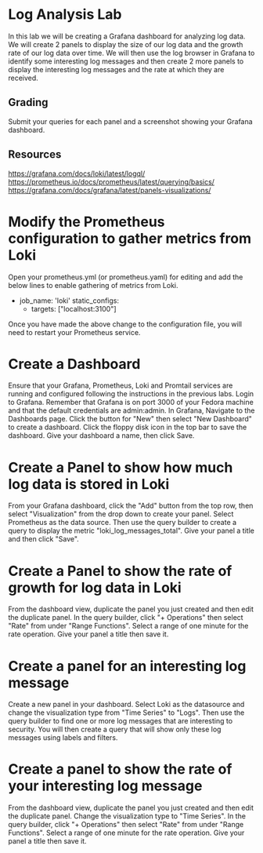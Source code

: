 
# Log Analysis Lab

In this lab we will be creating a Grafana dashboard for analyzing log data. We will create 2 panels to display the size of our log data and the growth rate of our log data over time. We will then use the log browser in Grafana to identify some interesting log messages and then create 2 more panels to display the interesting log messages and the rate at which they are received.

## Grading

Submit your queries for each panel and a screenshot showing your Grafana dashboard.

## Resources

https://grafana.com/docs/loki/latest/logql/
https://prometheus.io/docs/prometheus/latest/querying/basics/
https://grafana.com/docs/grafana/latest/panels-visualizations/

# Modify the Prometheus configuration to gather metrics from Loki

Open your prometheus.yml (or prometheus.yaml) for editing and add the below lines to enable gathering of metrics from Loki.

  - job_name: 'loki'
    static_configs:
      - targets: ["localhost:3100"]

Once you have made the above change to the configuration file, you will need to restart your Prometheus service.

# Create a Dashboard

Ensure that your Grafana, Prometheus, Loki and Promtail services are running and configured following the instructions in the previous labs.
Login to Grafana. Remember that Grafana is on port 3000 of your Fedora machine and that the default credentials are admin:admin.
In Grafana, Navigate to the Dashboards page. Click the button for "New" then select "New Dashboard" to create a dashboard.
Click the floppy disk icon in the top bar to save the dashboard. Give your dashboard a name, then click Save.

# Create a Panel to show how much log data is stored in Loki

From your Grafana dashboard, click the "Add" button from the top row, then select "Visualization" from the drop down to create your panel.
Select Prometheus as the data source. Then use the query builder to create a query to display the metric "loki_log_messages_total".
Give your panel a title and then click "Save".

# Create a Panel to show the rate of growth for log data in Loki

From the dashboard view, duplicate the panel you just created and then edit the duplicate panel.
In the query builder, click "+ Operations" then select "Rate" from under "Range Functions". Select a range of one minute for the rate operation.
Give your panel a title then save it.

# Create a panel for an interesting log message

Create a new panel in your dashboard.
Select Loki as the datasource and change the visualization type from "Time Series" to "Logs". Then use the query builder to find one or more log messages that are interesting to security. You will then create a query that will show only these log messages using labels and filters.

# Create a panel to show the rate of your interesting log message

From the dashboard view, duplicate the panel you just created and then edit the duplicate panel.
Change the visualization type to "Time Series".
In the query builder, click "+ Operations" then select "Rate" from under "Range Functions". Select a range of one minute for the rate operation.
Give your panel a title then save it.
